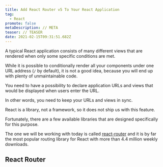 ```yaml
---
title: Add React Router v5 To Your React Application
tag:
  - React
promote: false
metaDescription: // META
teaser: // TEASER
date: 2021-02-15T09:31:51.682Z
---
```

A typical React application consists of many different views that are rendered when only some specific conditions are met.

While it is possible to conditionally render all your components under one URL address (`/` by default), it is not a good idea, because you will end up with plenty of unmaintainable code.

You need to have a possibility to declare application URLs and views that would be displayed when users enter the URL.

In other words, you need to keep your URLs and views in sync.

React is a library, not a framework, so it does not ship us with this feature.

Fortunately, there are a few available libraries that are designed specifically for this purpose.

The one we will be working with today is called [react-router](https://reactrouter.com/) and it is by far the most popular routing library for React with more than 4.4 million weekly downloads.

## React Router